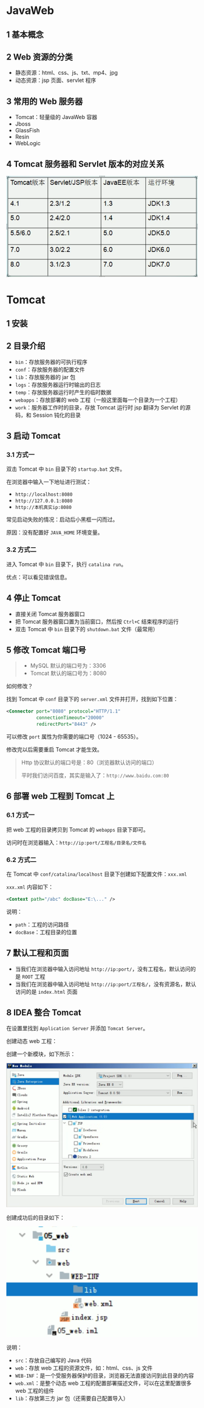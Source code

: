 # JavaWeb

## 1 基本概念

## 2 Web 资源的分类

- 静态资源：html、css、js、txt、mp4、jpg
- 动态资源：jsp 页面、servlet 程序

## 3 常用的 Web 服务器

- Tomcat：轻量级的 JavaWeb 容器
- Jboss
- GlassFish
- Resin
- WebLogic

## 4 Tomcat 服务器和 Servlet 版本的对应关系

![image-20221224203044981](JavaWeb.assets/image-20221224203044981.png)

# Tomcat

## 1 安装

## 2 目录介绍

- `bin`：存放服务器的可执行程序
- `conf`：存放服务器的配置文件
- `lib`：存放服务器的 jar 包
- `logs`：存放服务器运行时输出的日志
- `temp`：存放服务器运行时产生的临时数据
- `webapps`：存放部署的 web 工程（一般这里面每一个目录为一个工程）
- `work`：服务器工作时的目录，存放 Tomcat 运行时 jsp 翻译为 Servlet 的源码，和 Session 钝化的目录

## 3 启动 Tomcat

### 3.1 方式一

双击 Tomcat 中 `bin` 目录下的 `startup.bat` 文件。

在浏览器中输入一下地址进行测试：

- `http://localhost:8080`
- `http://127.0.0.1:8080`
- `http://本机真实ip:8080`

常见启动失败的情况：启动后小黑框一闪而过。

原因：没有配置好 `JAVA_HOME` 环境变量。

### 3.2 方式二

进入 Tomcat 中 `bin` 目录下，执行 `catalina run`。

优点：可以看见错误信息。

## 4 停止 Tomcat

- 直接关闭 Tomcat 服务器窗口
- 把 Tomcat 服务器窗口置为当前窗口，然后按 `Ctrl+C` 结束程序的运行
- 双击 Tomcat 中 `bin` 目录下的 `shutdown.bat` 文件（最常用）

## 5 修改 Tomcat 端口号

> - MySQL 默认的端口号为：3306
> - Tomcat 默认的端口号为：8080

如何修改？

找到 Tomcat 中 `conf` 目录下的 `server.xml` 文件并打开，找到如下位置：

```xml
<Connector port="8080" protocol="HTTP/1.1"
           connectionTimeout="20000"
           redirectPort="8443" />
```

可以修改 `port` 属性为你需要的端口号（1024 - 65535）。

修改完以后需要重启 Tomcat 才能生效。

> Http 协议默认的端口号是：80（浏览器默认访问的端口）
>
> 平时我们访问百度，其实是输入了：`http://www.baidu.com:80`

## 6 部署 web 工程到 Tomcat 上

### 6.1 方式一

把 web 工程的目录拷贝到 Tomcat 的 `webapps` 目录下即可。

访问时在浏览器输入：`http://ip:port/工程名/目录名/文件名`

### 6.2 方式二

在 Tomcat 中 `conf/catalina/localhost` 目录下创建如下配置文件：`xxx.xml`

`xxx.xml` 内容如下：

```xml
<Context path="/abc" docBase="E:\..." />
```

说明：

- `path`：工程的访问路径
- `docBase`：工程目录的位置

## 7 默认工程和页面

- 当我们在浏览器中输入访问地址 `http://ip:port/`，没有工程名，默认访问的是 `ROOT` 工程
- 当我们在浏览器中输入访问地址 `http://ip:port/工程名/`，没有资源名，默认访问的是 `index.html` 页面

## 8 IDEA 整合 Tomcat

在设置里找到 `Application Server` 并添加 `Tomcat Server`。

创建动态 web 工程：

创建一个新模块，如下所示：

![image-20221224213008879](JavaWeb.assets/image-20221224213008879.png)

创建成功后的目录如下：

![image-20221224213308855](JavaWeb.assets/image-20221224213308855.png)

说明：

- `src`：存放自己编写的 Java 代码
- `web`：存放 web 工程的资源文件，如：html、css、js 文件
- `WEB-INF`：是一个受服务器保护的目录，浏览器无法直接访问到此目录的内容
- `web.xml`：是整个动态 web 工程的配置部署描述文件，可以在这里配置很多 web 工程的组件
- `lib`：存放第三方 jar 包（还需要自己配置导入）

